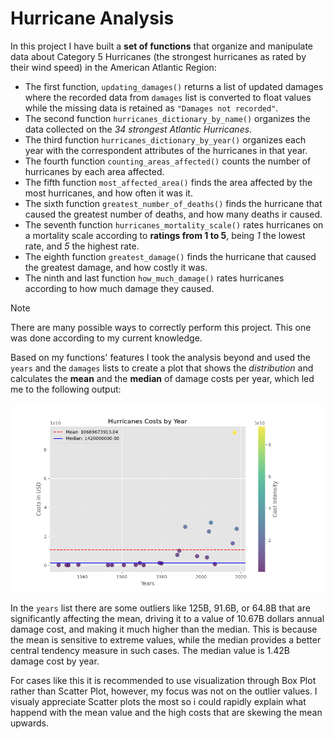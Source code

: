 # Hurricane Analysis

In this project I have built a **set of functions** that organize and manipulate data about Category 5 Hurricanes (the strongest hurricanes as rated by their wind speed) in the American Atlantic Region:

- The first function, `updating_damages()` returns a list of updated damages where the recorded data from `damages` list is converted to float values while the missing data is retained as `"Damages not recorded"`.
- The second function `hurricanes_dictionary_by_name()` organizes the data collected on the _34 strongest Atlantic Hurricanes_.
- The third function `hurricanes_dictionary_by_year()` organizes each year with the correspondent attributes of the hurricanes in that year.
- The fourth function `counting_areas_affected()` counts the number of hurricanes by each area affected.
- The fifth function `most_affected_area()` finds the area affected by the most hurricanes, and how often it was it.
- The sixth function `greatest_number_of_deaths()` finds the hurricane that caused the greatest number of deaths, and how many deaths ir caused.
- The seventh function `hurricanes_mortality_scale()` rates hurricanes on a mortality scale according to **ratings from 1 to 5**, being _1_ the lowest rate, and _5_ the highest rate.
- The eighth function `greatest_damage()` finds the hurricane that caused the greatest damage, and how costly it was.
- The ninth and last function `how_much_damage()` rates hurricanes according to how much damage they caused.

> [!NOTE]
> There are many possible ways to correctly perform this project. This one was done according to my current knowledge.

Based on my functions' features I took the analysis beyond and used the `years` and the `damages` lists to create a plot that shows the _distribution_ and calculates the **mean** and the **median** of damage costs per year, which led me to the following output:

![alt text](damagecosts.png)

In the `years` list there are some outliers like 125B, 91.6B, or 64.8B that are significantly affecting the mean, driving it to a value of 10.67B dollars annual damage cost, and making it much higher than the median. This is because the mean is sensitive to extreme values, while the median provides a better central tendency measure in such cases. The median value is 1.42B damage cost by year.

For cases like this it is recommended to use visualization through Box Plot rather than Scatter Plot, however, my focus was not on the outlier values. I visualy appreciate Scatter plots the most so i could rapidly explain what happend with the mean value and the high costs that are skewing the mean upwards.
